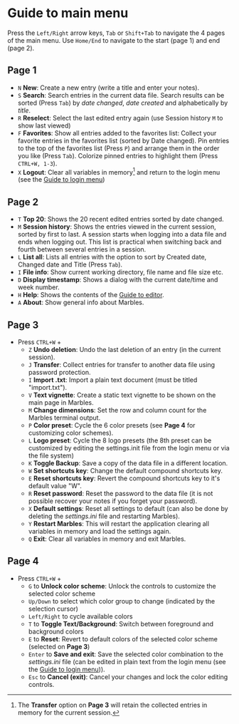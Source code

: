 # Guide to main menu
Press the ```Left/Right``` arrow keys, ```Tab``` or ```Shift+Tab``` to navigate the 4 pages of the main menu. Use ```Home/End``` to navigate to the start (page 1) and end (page 2).

## Page 1

- ```N``` **New**: Create a new entry (write a title and enter your notes).
- ```S``` **Search**: Search entries in the current data file. Search results can be sorted (Press ```Tab```) by _date changed_, _date created_ and alphabetically by _title_.
- ```R``` **Reselect**: Select the last edited entry again (use Session history ```M``` to show last viewed)
- ```F``` **Favorites**: Show all entries added to the favorites list: Collect your favorite entries in the favorites list (sorted by Date changed). Pin entries to the top of the favorites list (Press ```P```) and arrange them in the order you like (Press ```Tab```). Colorize pinned entries to highlight them (Press ```CTRL+W, 1-3```).
- ```X``` **Logout**: Clear all variables in memory[^1] and return to the login menu (see the [Guide to login menu](Guide-to-login-menu.md))

[^1]: The **Transfer** option on **Page 3** will retain the collected entries in memory for the current session.

## Page 2
- ```T``` **Top 20**: Shows the 20 recent edited entries sorted by date changed.
- ```M``` **Session history**: Shows the entries viewed in the current session, sorted by first to last. A session starts when logging into a data file and ends when logging out. This list is practical when switching back and fourth between several entries in a session.
- ```L``` **List all**: Lists all entries with the option to sort by Created date, Changed date and Title (Press ```Tab```).
- ```I``` **File info**: Show current working directory, file name and file size etc.
- ```D``` **Display timestamp**: Shows a dialog with the current date/time and week number.
- ```H``` **Help**: Shows the contents of the [Guide to editor](Guide-to-editor.md).
- ```A``` **About**: Show general info about Marbles.


## Page 3
- Press ```CTRL+W``` +
  - ```Z``` **Undo deletion**: Undo the last deletion of an entry (in the current session).
  - ```J``` **Transfer**: Collect entries for transfer to another data file using password protection.
  - ```I``` **Import .txt**: Import a plain text document (must be titled "import.txt").
  - ```V``` **Text vignette**: Create a static text vignette to be shown on the main page in Marbles.
  - ```M``` **Change dimensions**: Set the row and column count for the Marbles terminal output.
  - ```P``` **Color preset**: Cycle the 6 color presets (see **Page 4** for customizing color schemes).
  - ```L``` **Logo preset**: Cycle the 8 logo presets (the 8th preset can be customized by editing the settings.init file from the login menu or via the file system)
  - ```K``` **Toggle Backup**: Save a copy of the data file in a different location.
  - ```W``` **Set shortcuts key**: Change the default compound shortcuts key.
  - ```E``` **Reset shortcuts key**: Revert the compound shortcuts key to it's default value "W".
  - ```R``` **Reset password**: Reset the password to the data file (it is not possible recover your notes if you forget your password).
  - ```X``` **Default settings**: Reset all settings to default (can also be done by deleting the _settings.ini_ file and restarting Marbles).
  - ```Y``` **Restart Marbles**: This will restart the application clearing all variables in memory and load the settings again.
  - ```Q``` **Exit**: Clear all variables in memory and exit Marbles.

## Page 4
- Press ```CTRL+W``` +
  - ```G``` to **Unlock color scheme**: Unlock the controls to customize the selected color scheme
  - ```Up/Down``` to select which color group to change (indicated by the selection cursor)
  - ```Left/Right``` to cycle available colors
  - ```T``` to **Toggle Text/Background**: Switch between foreground and background colors
  - ```E``` to **Reset**: Revert to default colors of the selected color scheme (selected on **Page 3**)
  - ```Enter``` to **Save and exit**: Save the selected color combination to the _settings.ini_ file (can be edited in plain text from the login menu (see the [Guide to login menu](Guide-to-login-menu.md))). 
  - ```Esc``` to **Cancel (exit)**: Cancel your changes and lock the color editing controls.
